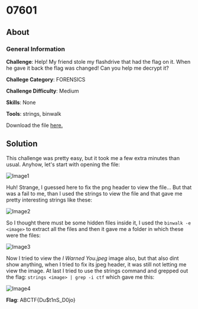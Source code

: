 # 07601
## About

### General Information

__Challenge__: Help! My friend stole my flashdrive that had the flag on it. When he gave it back the flag was changed! Can you help me decrypt it?

__Challege Category__: FORENSICS

__Challenge Difficulty__: Medium

__Skills__: None

__Tools__: strings, binwalk

Download the file [here.](https://mega.nz/file/CXYXBQAK#6eLJSXvAfGnemqWpNbLQtOHBvtkCzA7-zycVjhHPYQQ)

## Solution

This challenge was pretty easy, but it took me a few extra minutes than usual. Anyhow, let's start with opening the file:

![Image1](https://github.com/iParamjotSingh/WriteUps/blob/master/CTFlearn/07601/file.png)

Huh! Strange, I guessed here to fix the png header to view the file... But that was a fail to me, than I used the strings to view the file and that gave me pretty interesting strings like these:

![Image2](https://github.com/iParamjotSingh/WriteUps/blob/master/CTFlearn/07601/image2.png)

So I thought there must be some hidden files inside it, I used the ```binwalk -e <image>``` to extract all the files and then it gave me a folder in which these were the files:

![Image3](https://github.com/iParamjotSingh/WriteUps/blob/master/CTFlearn/07601/3.png)

Now I tried to view the _I Warned You.jpeg_ image also, but that also dint show anything, when I tried to fix its jpeg header, it was still not letting me view the image. At last I tried to use the strings command and grepped out the flag: ```strings <image> | grep -i ctf``` which gave me this:

![Image4](https://github.com/iParamjotSingh/WriteUps/blob/master/CTFlearn/07601/4.png)

__Flag__: ABCTF{Du$t1nS_D0jo}



